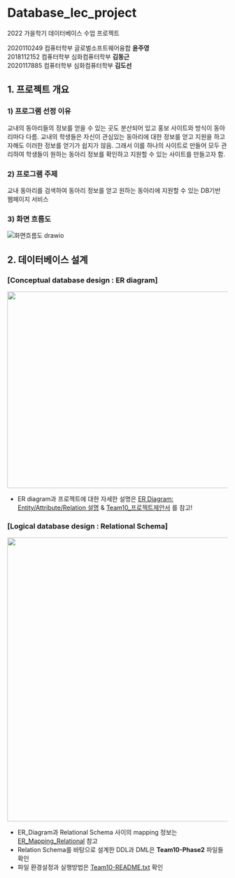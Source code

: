 # Database_lec_project
2022 가을학기 데이터베이스 수업 프로젝트

2020110249 컴퓨터학부 글로벌소프트웨어융합 **윤주영**   
2018112152 컴퓨터학부 심화컴퓨터학부        **김동근**  
2020117885 컴퓨터학부 심화컴퓨터학부        **김도선**

## 1. 프로젝트 개요
### 1) 프로그램 선정 이유
교내의 동아리들의 정보를 얻을 수 있는 곳도 분산되어 있고 홍보 사이트와 방식이 동아리마다 다름. 교내의 학생들은 자신이 관심있는 동아리에 대한 정보를 얻고 지원을 하고자해도 이러한 정보를 얻기가 쉽지가 않음. 그래서 이를 하나의 사이트로 만들어 모두 관리하여 학생들이 원하는 동아리 정보를 확인하고 지원할 수 있는 사이트를 만들고자 함.

### 2) 프로그램 주제
교내 동아리를 검색하여 동아리 정보를 얻고 원하는 동아리에 지원할 수 있는 DB기반 웹페이지 서비스

### 3) 화면 흐름도
![화면흐름도 drawio](https://user-images.githubusercontent.com/97028605/193827620-1d735e15-31de-483f-a125-d975ba2640d1.png)


## 2. 데이터베이스 설계
### [Conceptual database design : ER diagram]      
<img src="https://user-images.githubusercontent.com/97028605/197429019-2b23f2d3-1189-4c71-86d2-e285f9475607.png" width=700 height=450></img>   
- ER diagram과 프로젝트에 대한 자세한 설명은 [ER Diagram: Entity/Attribute/Relation 설명](https://github.com/Yn-Jy/Database_lec_project/files/9706628/README.txt)
 & [Team10_프로젝트제안서](https://github.com/Yn-Jy/Database_lec_project/files/9706639/Team10_.pptx) 를 참고!


### [Logical database design : Relational Schema]
<img src="https://user-images.githubusercontent.com/97028605/197429045-69749634-d213-4388-9b78-3199999a9941.png" width=600 height=650></img>   
- ER_Diagram과 Relational Schema 사이의 mapping 정보는 [ER_Mapping_Relational](https://github.com/Yn-Jy/Database_lec_project/files/9848056/Team10-etr_mapping.txt) 참고
- Relation Schema를 바탕으로 설계한 DDL과 DML은 **Team10-Phase2** 파일들 확인
- 파일 환경설정과 실행방법은 [Team10-README.txt](https://github.com/Yn-Jy/Database_lec_project/files/9848067/Team10-README.txt) 확인





